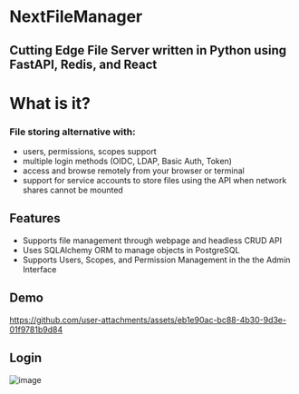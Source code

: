 # NextFileManager

## Cutting Edge File Server written in Python using FastAPI, Redis, and React

# What is it?
### File storing alternative with: 
- users, permissions, scopes support
- multiple login methods (OIDC, LDAP, Basic Auth, Token)
- access and browse remotely from your browser or terminal
- support for service accounts to store files using the API when network shares cannot be mounted

## Features
- Supports file management through webpage and headless CRUD API
- Uses SQLAlchemy ORM to manage objects in PostgreSQL
-  Supports Users, Scopes, and Permission Management in the the Admin Interface

## Demo
https://github.com/user-attachments/assets/eb1e90ac-bc88-4b30-9d3e-01f9781b9d84


## Login
![image](https://github.com/user-attachments/assets/a7a9ff15-43b4-40e4-88c1-6cfaea06d65f)





